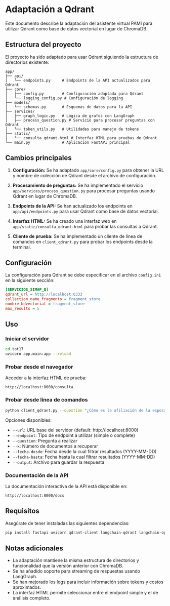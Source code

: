 # Adaptación a Qdrant

Este documento describe la adaptación del asistente virtual PAMI para utilizar Qdrant como base de datos vectorial en lugar de ChromaDB.

## Estructura del proyecto

El proyecto ha sido adaptado para usar Qdrant siguiendo la estructura de directorios existente:

```
app/
├── api/
│   └── endpoints.py     # Endpoints de la API actualizados para Qdrant
├── core/
│   ├── config.py        # Configuración adaptada para Qdrant
│   └── logging_config.py # Configuración de logging
├── models/
│   └── schemas.py       # Esquemas de datos para la API
├── services/
│   ├── graph_logic.py   # Lógica de grafos con LangGraph
│   ├── process_question.py # Servicio para procesar preguntas con Qdrant
│   └── token_utils.py   # Utilidades para manejo de tokens
├── static/
│   └── consulta_qdrant.html # Interfaz HTML para pruebas de Qdrant
└── main.py              # Aplicación FastAPI principal
```

## Cambios principales

1. **Configuración:** Se ha adaptado `app/core/config.py` para obtener la URL y nombre de colección de Qdrant desde el archivo de configuración.

2. **Procesamiento de preguntas:** Se ha implementado el servicio `app/services/process_question.py` para procesar preguntas usando Qdrant en lugar de ChromaDB.

3. **Endpoints de la API:** Se han actualizado los endpoints en `app/api/endpoints.py` para usar Qdrant como base de datos vectorial.

4. **Interfaz HTML:** Se ha creado una interfaz web en `app/static/consulta_qdrant.html` para probar las consultas a Qdrant.

5. **Cliente de prueba:** Se ha implementado un cliente de línea de comandos en `client_qdrant.py` para probar los endpoints desde la terminal.

## Configuración

La configuración para Qdrant se debe especificar en el archivo `config.ini` en la siguiente sección:

```ini
[SERVICIOS_SIMAP_Q]
qdrant_url = http://localhost:6333
collection_name_fragmento = fragment_store
nombre_bdvectorial = fragment_store
max_results = 5
```

## Uso

### Iniciar el servidor

```bash
cd tot17
uvicorn app.main:app --reload
```

### Probar desde el navegador

Acceder a la interfaz HTML de prueba:
```
http://localhost:8000/consulta
```

### Probar desde línea de comandos

```bash
python client_qdrant.py --question "¿Cómo es la afiliación de la esposa de un afiliado?" --k 5
```

Opciones disponibles:
- `--url`: URL base del servidor (default: http://localhost:8000)
- `--endpoint`: Tipo de endpoint a utilizar (simple o complete)
- `--question`: Pregunta a realizar
- `--k`: Número de documentos a recuperar
- `--fecha-desde`: Fecha desde la cual filtrar resultados (YYYY-MM-DD)
- `--fecha-hasta`: Fecha hasta la cual filtrar resultados (YYYY-MM-DD)
- `--output`: Archivo para guardar la respuesta

### Documentación de la API

La documentación interactiva de la API está disponible en:
```
http://localhost:8000/docs
```

## Requisitos

Asegúrate de tener instaladas las siguientes dependencias:

```bash
pip install fastapi uvicorn qdrant-client langchain-qdrant langchain-openai tiktoken langgraph
```

## Notas adicionales

- La adaptación mantiene la misma estructura de directorios y funcionalidad que la versión anterior con ChromaDB.
- Se ha añadido soporte para streaming de respuestas usando LangGraph.
- Se han mejorado los logs para incluir información sobre tokens y costos aproximados.
- La interfaz HTML permite seleccionar entre el endpoint simple y el de análisis completo. 